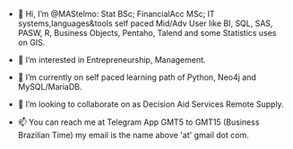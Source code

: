 - 👋 Hi, I’m @MAStelmo: Stat BSc; FinancialAcc MSc; IT systems,languages&tools self paced Mid/Adv User like BI, SQL, SAS, PASW, R, Business Objects, Pentaho, Talend and some Statistics uses on GIS.

- 👀 I’m interested in Entrepreneurship, Management.   

- 🌱 I’m currently on self paced learning path of Python, Neo4j and MySQL/MariaDB. 

- 💞️ I’m looking to collaborate on as Decision Aid Services Remote Supply.

- 📫 You can reach me at Telegram App GMT5 to GMT15 (Business Brazilian Time) my email is the name above 'at' gmail dot com. 
<!---
MAStelmo/MAStelmo is a ✨ special ✨ repository because its `README.md` (this file) appears on your GitHub profile.
You can click the Preview link to take a look at your changes.
--->
